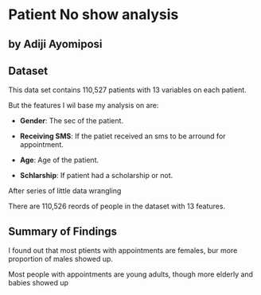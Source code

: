 # Patient No show analysis
## by Adiji Ayomiposi


## Dataset

This data set contains 110,527 patients with 13 variables on each patient.

But the features I wil base my analysis on are:

- **Gender**: The sec of the patient.

- **Receiving SMS**: If the patiet received an sms to be arround for appointment.

- **Age**: Age of the patient.

- **Schlarship**: If patient had a scholarship or not.

After series of little data wrangling

There are 110,526 reords of people in the dataset with 13 features.

## Summary of Findings

I found out that most ptients with appointments are females, bur more proportion of males showed up.

Most people with appointments are young adults, though more elderly and babies showed up